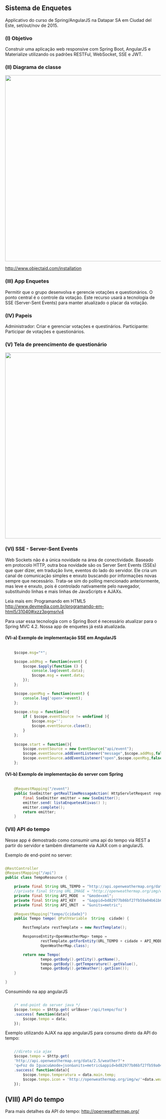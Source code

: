 ## Sistema de Enquetes

Applicativo do curso de Spring/AngularJS na Datapar SA em Ciudad del Este, set/out/nov de 2015.

### (I) Objetivo

Construir uma aplicação web responsive com Spring Boot, AngularJS e Materialize utilizando os padrões RESTFul, WebSocket, SSE e JWT.

### (II) Diagrama de classe

<p align="center">
<img src="https://github.com/lyndontavares/spring-angularjs-datapar/blob/master/app-Enquete/EnqueteSB2/src/main/java/com/idomine/appquizzer/model/uml/diagrama5.png" width="600">

http://www.objectaid.com/installation
</p>


### (III) App Enquetes

Permitir que o grupo desenvolva e gerencie votações e questionários. O ponto central é o controle da votação. Este recurso usará a tecnologia de SSE (Server-Sent Events) para manter atualizado o placar da votação. 

### (IV) Papeis

Administrador: Criar e gerenciar votações e questinários.
Participante: Participar de votações e questionários.

### (V) Tela de preencimento de questionário

<p align="center">
<img src="https://camo.githubusercontent.com/5af12318c1633b6ec9a8564c01ebdae4953e2640/687474703a2f2f6c796e646f6e746176617265732e6769746875622e696f2f696d616765732f323031352d31302d30355f32322d33322d31342e706e67" width="600">
</p>


### (VI) SSE - Server-Sent Events

Web Sockets não é a única novidade na área de conectividade. Baseado em protocolo HTTP, outra boa novidade são os Server Sent Events (SSEs) que quer dizer, em tradução livre, eventos do lado do servidor. Ele cria um canal de comunicação simples e enxuto buscando por informações novas sempre que necessário. Trata-se sim do polling mencionado anteriormente, mas leve e enxuto, pois é controlado nativamente pelo navegador, substituindo linhas e mais linhas de JavaScripts e AJAXs.

Leia mais em: Programando em HTML5 http://www.devmedia.com.br/programando-em-html5/31040#ixzz3pgmsrlv4

Para usar essa tecnologia com o Spring Boot é necessário atualizar para o Spring MVC 4.2. Nossa app de enquetes já está atualizada.


#### (VI-a) Exemplo de implementação SSE em AngularJS

```js

	$scope.msg="*";

	$scope.addMsg = function(event) {
		$scope.$apply(function () {
			console.log(event.data);
			$scope.msg = event.data;			
		});
	};

	$scope.openMsg = function(event) {
		console.log('open>'+event);
	};
	
	$scope.stop = function(){
		if ( $scope.eventSource != undefined ){
			$scope.msg='';
			$scope.eventSource.close();
		}	
	};
	
	$scope.start = function(){
		$scope.eventSource = new EventSource("api/event");
		$scope.eventSource.addEventListener("message",$scope.addMsg,false);  
		$scope.eventSource.addEventListener("open",$scope.openMsg,false);  
	};

```

#### (VI-b) Exemplo de implementação do server com Spring

```java

	@RequestMapping("/event")
	public SseEmitter getRealTimeMessageAction( HttpServletRequest request) throws Throwable {
		final SseEmitter emitter = new SseEmitter();
		emitter.send( listaEnquetesAtivas() );
		emitter.complete();
		return emitter;
	}

```

### (VII) API do tempo
Nesse app é demostrado como consumir uma api do tempo via REST a partir do servidor e também diretamente via AJAX com o angularJS.

Exemplo de end-point no server:

```java

@RestController
@RequestMapping("/api")
public class TempoResource {

	private final String URL_TEMPO = "http://api.openweathermap.org/data/2.5/weather?q=";
	//private final String URL_IMAGE = "http://openweathermap.org/img/w/";
	private final String API_MODE  = "&mode=xml";
	private final String API_KEY   = "&appid=bd82977b86bf27fb59a04b61b657fb6f";
	private final String API_UNIT  = "&units=metric";

	@RequestMapping("tempo/{cidade}")
	public Tempo tempo( @PathVariable  String  cidade) {

		RestTemplate restTemplate = new RestTemplate();

		ResponseEntity<OpenWeatherMap> tempo = 
				restTemplate.getForEntity(URL_TEMPO + cidade + API_MODE + API_UNIT+ API_KEY,
				OpenWeatherMap.class);

		return new Tempo(
				tempo.getBody().getCity().getName(),
				tempo.getBody().getTemperature().getValue(),
				tempo.getBody().getWeather().getIcon());
	}

}

```

Consumindo na app angularJS

```js

  	/* end-point do server java */
	$scope.tempo = $http.get( urlBase+'/api/tempo/foz')
	.success( function(data){
		$scope.tempo = data;
	});

```

Exemplo utilizando AJAX na app angularJS para consumo direto da API do tempo:

```js

	//direto via ajax
	$scope.tempo = $http.get( 
	'http://api.openweathermap.org/data/2.5/weather?'+
	'q=Foz do Iguacu&mode=json&units=metric&appid=bd82977b86bf27fb59a04b61b657fb6f')
	.success( function(data){
		$scope.tempo.temperatura = data.main.temp;
		$scope.tempo.icon = 'http://openweathermap.org/img/w/'+data.weather[0].icon+'.png';
	});

```

## (VIII) API do tempo

Para mais detalhes da API do tempo: http://openweathermap.org/

